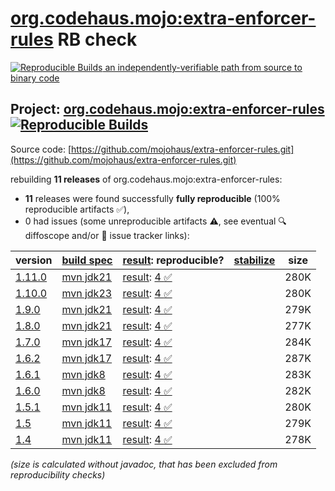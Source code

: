 [org.codehaus.mojo:extra-enforcer-rules](https://central.sonatype.com/artifact/org.codehaus.mojo/extra-enforcer-rules/versions) RB check
=======

[![Reproducible Builds](https://reproducible-builds.org/images/logos/rb.svg) an independently-verifiable path from source to binary code](https://reproducible-builds.org/)

## Project: [org.codehaus.mojo:extra-enforcer-rules](https://central.sonatype.com/artifact/org.codehaus.mojo/extra-enforcer-rules/versions) [![Reproducible Builds](https://img.shields.io/endpoint?url=https://raw.githubusercontent.com/jvm-repo-rebuild/reproducible-central/master/content/org/codehaus/mojo/extra-enforcer-rules/badge.json)](https://github.com/jvm-repo-rebuild/reproducible-central/blob/master/content/org/codehaus/mojo/extra-enforcer-rules/README.md)

Source code: [https://github.com/mojohaus/extra-enforcer-rules.git](https://github.com/mojohaus/extra-enforcer-rules.git)

rebuilding **11 releases** of org.codehaus.mojo:extra-enforcer-rules:
- **11** releases were found successfully **fully reproducible** (100% reproducible artifacts :white_check_mark:),
- 0 had issues (some unreproducible artifacts :warning:, see eventual :mag: diffoscope and/or :memo: issue tracker links):

| version | [build spec](/BUILDSPEC.md) | [result](https://reproducible-builds.org/docs/jvm/): reproducible? | [stabilize](https://github.com/google/oss-rebuild/blob/main/cmd/stabilize/README.md) | size |
| -- | --------- | ------ | ------ | -- |
| [1.11.0](https://central.sonatype.com/artifact/org.codehaus.mojo/extra-enforcer-rules/1.11.0/pom) | [mvn jdk21](extra-enforcer-rules-1.11.0.buildspec) | [result](extra-enforcer-rules-1.11.0.buildinfo): [4 :white_check_mark: ](extra-enforcer-rules-1.11.0.buildcompare) | | 280K |
| [1.10.0](https://central.sonatype.com/artifact/org.codehaus.mojo/extra-enforcer-rules/1.10.0/pom) | [mvn jdk23](extra-enforcer-rules-1.10.0.buildspec) | [result](extra-enforcer-rules-1.10.0.buildinfo): [4 :white_check_mark: ](extra-enforcer-rules-1.10.0.buildcompare) | | 280K |
| [1.9.0](https://central.sonatype.com/artifact/org.codehaus.mojo/extra-enforcer-rules/1.9.0/pom) | [mvn jdk21](extra-enforcer-rules-1.9.0.buildspec) | [result](extra-enforcer-rules-1.9.0.buildinfo): [4 :white_check_mark: ](extra-enforcer-rules-1.9.0.buildcompare) | | 279K |
| [1.8.0](https://central.sonatype.com/artifact/org.codehaus.mojo/extra-enforcer-rules/1.8.0/pom) | [mvn jdk21](extra-enforcer-rules-1.8.0.buildspec) | [result](extra-enforcer-rules-1.8.0.buildinfo): [4 :white_check_mark: ](extra-enforcer-rules-1.8.0.buildcompare) | | 277K |
| [1.7.0](https://central.sonatype.com/artifact/org.codehaus.mojo/extra-enforcer-rules/1.7.0/pom) | [mvn jdk17](extra-enforcer-rules-1.7.0.buildspec) | [result](extra-enforcer-rules-1.7.0.buildinfo): [4 :white_check_mark: ](extra-enforcer-rules-1.7.0.buildcompare) | | 284K |
| [1.6.2](https://central.sonatype.com/artifact/org.codehaus.mojo/extra-enforcer-rules/1.6.2/pom) | [mvn jdk17](extra-enforcer-rules-1.6.2.buildspec) | [result](extra-enforcer-rules-1.6.2.buildinfo): [4 :white_check_mark: ](extra-enforcer-rules-1.6.2.buildcompare) | | 287K |
| [1.6.1](https://central.sonatype.com/artifact/org.codehaus.mojo/extra-enforcer-rules/1.6.1/pom) | [mvn jdk8](extra-enforcer-rules-1.6.1.buildspec) | [result](extra-enforcer-rules-1.6.1.buildinfo): [4 :white_check_mark: ](extra-enforcer-rules-1.6.1.buildcompare) | | 283K |
| [1.6.0](https://central.sonatype.com/artifact/org.codehaus.mojo/extra-enforcer-rules/1.6.0/pom) | [mvn jdk8](extra-enforcer-rules-1.6.0.buildspec) | [result](extra-enforcer-rules-1.6.0.buildinfo): [4 :white_check_mark: ](extra-enforcer-rules-1.6.0.buildcompare) | | 282K |
| [1.5.1](https://central.sonatype.com/artifact/org.codehaus.mojo/extra-enforcer-rules/1.5.1/pom) | [mvn jdk11](extra-enforcer-rules-1.5.1.buildspec) | [result](extra-enforcer-rules-1.5.1.buildinfo): [4 :white_check_mark: ](extra-enforcer-rules-1.5.1.buildcompare) | | 280K |
| [1.5](https://central.sonatype.com/artifact/org.codehaus.mojo/extra-enforcer-rules/1.5/pom) | [mvn jdk11](extra-enforcer-rules-1.5.buildspec) | [result](extra-enforcer-rules-1.5.buildinfo): [4 :white_check_mark: ](extra-enforcer-rules-1.5.buildcompare) | | 279K |
| [1.4](https://central.sonatype.com/artifact/org.codehaus.mojo/extra-enforcer-rules/1.4/pom) | [mvn jdk11](extra-enforcer-rules-1.4.buildspec) | [result](extra-enforcer-rules-1.4.buildinfo): [4 :white_check_mark: ](extra-enforcer-rules-1.4.buildcompare) | | 278K |

<i>(size is calculated without javadoc, that has been excluded from reproducibility checks)</i>
